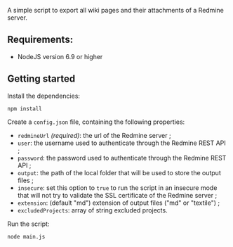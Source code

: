 
A simple script to export all wiki pages and their attachments of a Redmine server.

## Requirements:

* NodeJS version 6.9 or higher

## Getting started

Install the dependencies:

```
npm install
```

Create a ```config.json``` file, containing the following properties:

* ```redmineUrl``` _(required)_: the url of the Redmine server ;
* ```user```: the username used to authenticate through the Redmine REST API ;
* ```password```: the password used to authenticate through the Redmine REST API ;
* ```output```: the path of the local folder that will be used to store the output files ;
* ```insecure```: set this option to ```true``` to run the script in an insecure mode that will not try to validate the SSL certificate of the Redmine server ;
* ```extension```: (default "md") extension of output files ("md" or "textile") ;
* ```excludedProjects```: array of string excluded projects.

Run the script:

```
node main.js
```
